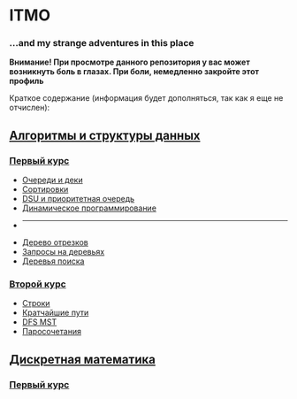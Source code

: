 # ITMO
### ...and my strange adventures in this place
**Внимание! При просмотре данного репозитория у вас может возникнуть боль в глазах. При боли, немедленно закройте этот профиль**

Краткое содержание (информация будет дополняться, так как я еще не отчислен):

  ## [Алгоритмы и структуры данных](https://github.com/vladrus13/ITMO/tree/master/AlgoritmsAndStructures)

  ### [Первый курс](https://github.com/vladrus13/ITMO/tree/master/AlgoritmsAndStructures/1%20course)
  * [Очереди и деки](https://github.com/vladrus13/ITMO/tree/master/AlgoritmsAndStructures/1%20course/Stacks_and_queue)
  * [Сортировки](https://github.com/vladrus13/ITMO/tree/master/AlgoritmsAndStructures/1%20course/Sort)
  * [DSU и приоритетная очередь](https://github.com/vladrus13/ITMO/tree/master/AlgoritmsAndStructures/1%20course/DSU_PriorQueue)
  * [Динамическое программирование](https://github.com/vladrus13/ITMO/tree/master/AlgoritmsAndStructures/1%20course/DinamicProgramming)
  * ---
  * [Дерево отрезков](https://github.com/vladrus13/ITMO/tree/master/AlgoritmsAndStructures/1%20course/SegmentTree)
  * [Запросы на деревьях](https://github.com/vladrus13/ITMO/tree/master/AlgoritmsAndStructures/1%20course/Queries_in_tree)
  * [Деревья поиска](https://github.com/vladrus13/ITMO/tree/master/AlgoritmsAndStructures/1%20course/FindingTrees)
  
  ### [Второй курс](https://github.com/vladrus13/ITMO/tree/master/AlgoritmsAndStructures/2%20course)
  * [Строки](https://github.com/vladrus13/ITMO/tree/master/AlgoritmsAndStructures/2%20course/Strings)
  * [Кратчайшие пути](https://github.com/vladrus13/ITMO/tree/master/AlgoritmsAndStructures/2%20course/ShortestPathsAndGames)
  * [DFS MST](https://github.com/vladrus13/ITMO/tree/master/AlgoritmsAndStructures/2%20course/DFS%20MST)
  * [Паросочетания](https://github.com/vladrus13/ITMO/tree/master/AlgoritmsAndStructures/2%20course/Matchings)
  
  ## [Дискретная математика](https://github.com/vladrus13/ITMO/tree/master/DiscrethMath)
  
  ### [Первый курс](https://github.com/vladrus13/ITMO/tree/master/DiscrethMath/1%20course)
